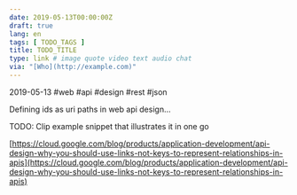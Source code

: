 ```yaml
---
date: 2019-05-13T00:00:00Z
draft: true
lang: en
tags: [ TODO_TAGS ]
title: TODO_TITLE
type: link # image quote video text audio chat
via: "[Who](http://example.com)"
---
```



2019-05-13
#web #api #design #rest #json

Defining ids as uri paths in web api design…

TODO: Clip example snippet that illustrates it in one go

[https://cloud.google.com/blog/products/application-development/api-design-why-you-should-use-links-not-keys-to-represent-relationships-in-apis](https://cloud.google.com/blog/products/application-development/api-design-why-you-should-use-links-not-keys-to-represent-relationships-in-apis)

